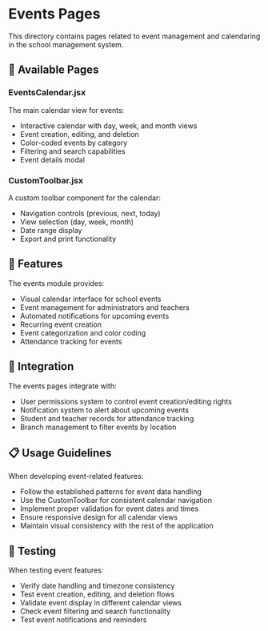 # Events Pages

This directory contains pages related to event management and calendaring in the school management system.

## 📅 Available Pages

### EventsCalendar.jsx
The main calendar view for events:
- Interactive calendar with day, week, and month views
- Event creation, editing, and deletion
- Color-coded events by category
- Filtering and search capabilities
- Event details modal

### CustomToolbar.jsx
A custom toolbar component for the calendar:
- Navigation controls (previous, next, today)
- View selection (day, week, month)
- Date range display
- Export and print functionality

## 🔄 Features

The events module provides:
- Visual calendar interface for school events
- Event management for administrators and teachers
- Automated notifications for upcoming events
- Recurring event creation
- Event categorization and color coding
- Attendance tracking for events

## 🔔 Integration

The events pages integrate with:
- User permissions system to control event creation/editing rights
- Notification system to alert about upcoming events
- Student and teacher records for attendance tracking
- Branch management to filter events by location

## 📋 Usage Guidelines

When developing event-related features:
- Follow the established patterns for event data handling
- Use the CustomToolbar for consistent calendar navigation
- Implement proper validation for event dates and times
- Ensure responsive design for all calendar views
- Maintain visual consistency with the rest of the application

## 🧪 Testing 

When testing event features:
- Verify date handling and timezone consistency
- Test event creation, editing, and deletion flows
- Validate event display in different calendar views
- Check event filtering and search functionality
- Test event notifications and reminders 